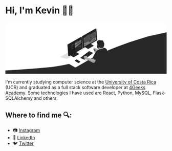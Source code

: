 # Hi, I'm Kevin 👋🏾

<img src="./img/banner-grayscale.gif">

I'm currently studying computer science at the <a href="https://www.ucr.ac.cr/">University of Costa Rica</a> (UCR) and graduated as a full stack software developer at <a href="https://4geeksacademy.com/">4Geeks Academy</a>. Some technologies I have used are React, Python, MySQL, Flask-SQLAlchemy and others.

## Where to find me 🔍: <img src="">
- 📷 <a href="https://www.instagram.com/kevinpitticastro/">Instagram</a> 
- 💼 <a href="https://www.linkedin.com/in/kevinpitti">LinkedIn</a> 
- 🐦 <a href="https://twitter.com/_kevinpitti">Twitter</a> 

<!--
**KevinJPC/KevinJPC** is a ✨ _special_ ✨ repository because its `README.md` (this file) appears on your GitHub profile.

Here are some ideas to get you started:

- 🔭 I’m currently working on ...
- 🌱 I’m currently learning ...
- 👯 I’m looking to collaborate on ...
- 🤔 I’m looking for help with ...
- 💬 Ask me about ...
- 📫 How to reach me: ...
- 😄 Pronouns: ...
- ⚡ Fun fact: ...
-->
